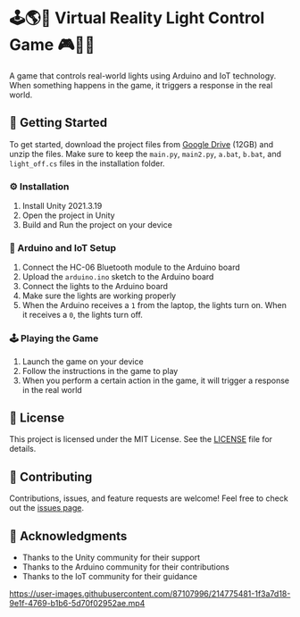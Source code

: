 # 🕹️🌎🚥 Virtual Reality Light Control Game 🎮🤖📡

A game that controls real-world lights using Arduino and IoT technology. When something happens in the game, it triggers a response in the real world.

## 🚀 Getting Started

To get started, download the project files from [Google Drive](https://drive.google.com/drive/folders/1gCyDzG0gnV8oXJJ6I4pnwzAONKNMf7Jh) (12GB) and unzip the files. Make sure to keep the `main.py`, `main2.py`, `a.bat`, `b.bat`, and `light_off.cs` files in the installation folder.

### ⚙️ Installation

1. Install Unity 2021.3.19
2. Open the project in Unity
3. Build and Run the project on your device

### 🔧 Arduino and IoT Setup

1. Connect the HC-06 Bluetooth module to the Arduino board
2. Upload the `arduino.ino` sketch to the Arduino board
3. Connect the lights to the Arduino board
4. Make sure the lights are working properly
5. When the Arduino receives a `1` from the laptop, the lights turn on. When it receives a `0`, the lights turn off.

### 🕹️ Playing the Game

1. Launch the game on your device
2. Follow the instructions in the game to play
3. When you perform a certain action in the game, it will trigger a response in the real world

## 📝 License

This project is licensed under the MIT License. See the [LICENSE](LICENSE) file for details.

## 🤝 Contributing

Contributions, issues, and feature requests are welcome! Feel free to check out the [issues page](https://github.com/example/repo/issues).

## 🙏 Acknowledgments

- Thanks to the Unity community for their support
- Thanks to the Arduino community for their contributions
- Thanks to the IoT community for their guidance

https://user-images.githubusercontent.com/87107996/214775481-1f3a7d18-9e1f-4769-b1b6-5d70f02952ae.mp4
